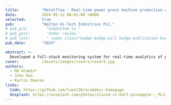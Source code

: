 ```yaml
---
title:          "Metalflow : Real-time power press machine production analytics - Industry Project (lead & developer)"
date:           2024-05-12 00:01:00 +0800
selected:       true
pub:            "Walton Hi-Tech Industries PLC."
# pub_pre:        "Submitted to "
# pub_post:       'Under review.'
# pub_last:       ' <span class="badge badge-pill badge-publication badge-success">Spotlight</span>'
pub_date:       "2024"

abstract: >-
  Developed a full-stack monitoring system for real-time analytics of power press machines using Python, Siemens PLCs, and MQTT. Stored production and efficiency data in a MySQL backend. Built a dynamic dashboard with PHP, AJAX, JavaScript, and jQuery to provide actionable insights on equipment performance, downtime, and operator productivity.
cover:          /assets/images/covers/cover3.jpg
authors:
  - Md Alamin*
  - John Doe
  - Karlin Dowsan
links:
  Code: https://github.com/luost26/academic-homepage
  Unsplash: https://unsplash.com/photos/sliced-in-half-pineapple--_PLJZmHZzk
---
```

